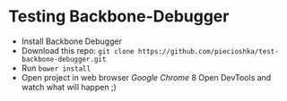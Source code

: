# Testing Backbone-Debugger

* Install Backbone Debugger
* Download this repo: `git clone https://github.com/piecioshka/test-backbone-debugger.git`
* Run `bower install`
* Open project in web browser _Google Chrome_
8 Open DevTools and watch what will happen ;)